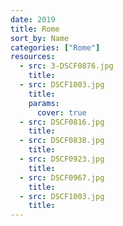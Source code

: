 ```yaml
---
date: 2019
title: Rome
sort_by: Name
categories: ["Rome"]
resources:
  - src: 3-DSCF0876.jpg
    title: 
  - src: DSCF1003.jpg
    title: 
    params:
      cover: true
  - src: DSCF0816.jpg
    title: 
  - src: DSCF0838.jpg
    title: 
  - src: DSCF0923.jpg
    title: 
  - src: DSCF0967.jpg
    title: 
  - src: DSCF1003.jpg
    title: 
---
```

